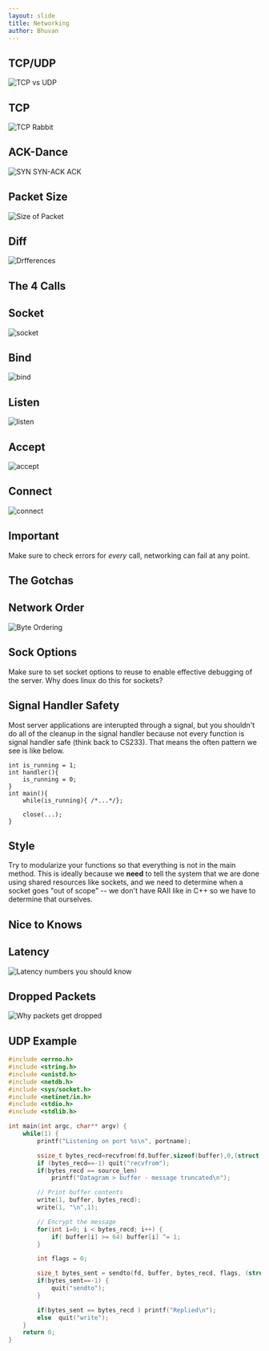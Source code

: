 ```yaml
---
layout: slide
title: Networking
author: Bhuvan
---
```


## TCP/UDP

![TCP vs UDP](http://ithare.com/wp-content/uploads/BB_part41_v1a.png)

## TCP

![TCP Rabbit](http://ithare.com/wp-content/uploads/BB_part43_v3.png)

## ACK-Dance

![SYN SYN-ACK ACK](https://upload.wikimedia.org/wikipedia/commons/8/8c/Tcp_normal.png)

## Packet Size

![Size of Packet](http://tr1.cbsistatic.com/hub/i/2015/06/03/596ecee7-0987-11e5-940f-14feb5cc3d2a/r00220010702mul01_02.gif)


## Diff

![Drfferences](https://www.bestvpnserver.com/wp-content/uploads/2013/09/UDP_vs_TCP.jpg)

<horizontal />

## The 4 Calls

## Socket

![socket](https://openclipart.org/image/2400px/svg_to_png/212249/rodentia-icons_preferences-system-network.png)

## Bind

![bind](http://995642590.r.lightningbase-cdn.com/wp-content/uploads/2015/12/2015-12-15-Double-Bind-425x282px.jpg)

## Listen

![listen](http://calvaryfullerton.org/RichBlog/wp-content/uploads/2015/04/Listen.jpg)

## Accept

![accept](http://pad2.whstatic.com/images/thumb/4/42/Accept-a-Diploma-Step-4-Version-2.jpg/aid346607-728px-Accept-a-Diploma-Step-4-Version-2.jpg)

## Connect

![connect](http://www.linkedintraining.net/wp-content/uploads/connecting-people.jpg)

## Important

Make sure to check errors for *every* call, networking can fail at any point.

<horizontal />

## The Gotchas

## Network Order

![Byte Ordering](http://orca.st.usm.edu/~seyfarth/network_pgm/byte_ordering.png)

## Sock Options

Make sure to set socket options to reuse to enable effective debugging of the server. Why does linux do this for sockets?

## Signal Handler Safety

Most server applications are interupted through a signal, but you shouldn't do all of the cleanup in the signal handler because not every function is signal handler safe (think back to CS233). That means the often pattern we see is like below.

<vertical />

```
int is_running = 1;
int handler(){
	is_running = 0;
}
int main(){
	while(is_running){ /*...*/};

	close(...);
}
```

## Style

Try to modularize your functions so that everything is not in the main method. This is ideally because we **need** to tell the system that we are done using shared resources like sockets, and we need to determine when a socket goes "out of scope" -- we don't have RAII like in C++ so we have to determine that ourselves.

<horizontal />

## Nice to Knows

## Latency

![Latency numbers you should know](http://i.imgur.com/k0t1e.png)

## Dropped Packets

![Why packets get dropped](https://www.isa.org/uploadedImages/Content/Standards_and_Publications/ISA_Publications/InTech_Magazine/2014/Sep-Oct/SO-2014-System-Int-figure1.jpg)

## UDP Example

```C
#include <errno.h>
#include <string.h>
#include <unistd.h>
#include <netdb.h>
#include <sys/socket.h>
#include <netinet/in.h>
#include <stdio.h>
#include <stdlib.h>

int main(int argc, char** argv) {
    while(1) {
        printf("Listening on port %s\n", portname);

        ssize_t bytes_recd=recvfrom(fd,buffer,sizeof(buffer),0,(struct sockaddr*)&source,&source_len);
        if (bytes_recd==-1) quit("recvfrom");
        if(bytes_recd == source_len)
            printf("Datagram > buffer - message truncated\n");

        // Print buffer contents
        write(1, buffer, bytes_recd);
        write(1, "\n",1);

        // Encrypt the message
        for(int i=0; i < bytes_recd; i++) {
            if( buffer[i] >= 64) buffer[i] ^= 1;
        }

        int flags = 0;

        size_t bytes_sent = sendto(fd, buffer, bytes_recd, flags, (struct sockaddr*) &source, source_len);
        if(bytes_sent==-1) {
            quit("sendto");
        }

        if(bytes_sent == bytes_recd ) printf("Replied\n");
        else  quit("write");
    }
    return 0;
}
```

